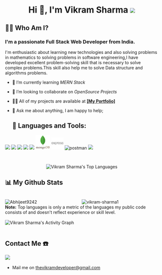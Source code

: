 <h1 align="center">Hi 👋, I'm Vikram Sharma  <img src="https://camo.githubusercontent.com/63371d36886ee658f5a97401f393e1ab1684b2fd3de674b8f5efc7d410b2a3d0/68747470733a2f2f6d656469612e67697068792e636f6d2f6d656469612f57556c706c634d704f43456d5447427442572f67697068792e676966" width="50px"</h1>

##  🙋‍♂️ Who Am I?
<h3 >I'm a passionate Full Stack Web Developer from India.</h3>
<p>I'm enthusiastic about learning new technologies and also solving problems in mathematics to solving problems in software engineering,I have developed excellent problem-solving skill that is necessary to solve complex problems.This skill also help me to solve Data structure and algorithms problems.</p>

 - 🌱 I’m currently learning *MERN Stack*
- 👯 I’m looking to collaborate on *OpenSource Projects*

 - 👨‍💻 All of my projects are available at
 <a href = "https://port-folio-vikram-sharma1.vercel.app/"> **[My Portfolio]**</a>
  
  <!-- **[My Portfolio]("https://port-folio-vikram-sharma1.vercel.app/")** -->

- 💬 Ask me about anything, I am happy to help;

  ## 🚀 Languages and Tools:

<p align="left"> 
<img src="https://img.icons8.com/color/48/000000/html-5.png"/>  
    <img src="https://img.icons8.com/color/48/000000/css3.png"/>
   <img src="https://img.icons8.com/color/48/000000/javascript.png"/>
    <img src="https://img.icons8.com/color/48/000000/react-native.png"/> 
    <!-- <img src="https://img.icons8.com/color/48/000000/redux.png"/> -->
     <img src="https://img.icons8.com/color/48/000000/nodejs.png"/>
    <img src="https://raw.githubusercontent.com/devicons/devicon/master/icons/mongodb/mongodb-original-wordmark.svg" alt="mongodb" width="48" height="48"/>
     <img src="https://raw.githubusercontent.com/devicons/devicon/master/icons/express/express-original-wordmark.svg" alt="express" width="40" height="40"/> 
  <img src="https://www.vectorlogo.zone/logos/getpostman/getpostman-icon.svg" alt="postman" width="45" height="45"/> 
   <img src="https://img.icons8.com/color/48/000000/git.png"/> 
  
</p>
 <!-- <p align="center" >
  <img  src="https://user-images.githubusercontent.com/82999542/132934744-131c1891-4a4f-4e88-a64a-36720ad7470b.png">
  </p> -->

<!-- [![React Badge](https://img.shields.io/badge/-React-61DBFB?style=for-the-badge&labelColor=black&logo=react&logoColor=61DBFB)](#)  [![Javascript Badge](https://img.shields.io/badge/-Javascript-F0DB4F?style=for-the-badge&labelColor=black&logo=javascript&logoColor=F0DB4F)](#) [![Typescript Badge](https://img.shields.io/badge/-Typescript-007acc?style=for-the-badge&labelColor=black&logo=typescript&logoColor=007acc)](#) [![Nodejs Badge](https://img.shields.io/badge/-Nodejs-3C873A?style=for-the-badge&labelColor=black&logo=node.js&logoColor=3C873A)](#) [![GraphQL Badge](https://img.shields.io/badge/-GraphQl-e535ab?style=for-the-badge&labelColor=black&logo=node.js&logoColor=e535ab)](#) -->
<br/>
<p align="center"><img alt="Vikram Sharma's Top Languages" src="https://github-readme-stats.vercel.app/api/top-langs/?username=vikram-sharma1&langs_count=8&count_private=true&layout=compact&theme=react&hide_border=true&bg_color=0D1117" />
       
</p>
 

## 📊 My Github Stats

  <br/>
  <div style="display:flex">
    <img align="center" src="https://github-readme-stats.vercel.app/api?username=vikram-sharma1&show_icons=true&locale=en&theme=highcontrast" alt="Abhijeet9242" width="50%" />

<img align="center" src="https://github-readme-streak-stats.herokuapp.com/?user=vikram-sharma1&&theme=highcontrast" alt="vikram-sharma1" width="50%" />
  </div>
  <b>Note:</b> Top languages is only a metric of the languages my public code consists of and doesn't reflect experience or skill level.

<!-- Graph  -->


<br/>
<br/>
<img alt="Vikram Sharma's Activity Graph" src="https://activity-graph.herokuapp.com/graph?username=vikram-sharma1&bg_color=0D1117&color=5BCDEC&line=5BCDEC&point=FFFFFF&hide_border=true" />

<br/>
<br/>

## Contact Me ☎️
<p align="left">

<a href = "https://www.linkedin.com/in/vikram--sharma/"><img src="https://img.icons8.com/fluent/48/000000/linkedin.png"/></a>
 * Mail me on thevikramdeveloper@gmail.com

</p>
